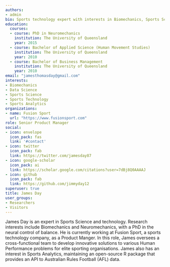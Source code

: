 ```yaml
---
authors:
- admin
bio: Sports technology expert with interests in Biomechanics, Sports Science and Data Science. 
education:
  courses:
  - course: PhD in Neuromechanics
    institution: The University of Queensland
    year: 2015
  - course: Bachelor of Applied Science (Human Movement Studies)
    institution: The University of Queensland
    year: 2010
  - course: Bachelor of Business Management
    institution: The University of Queensland
    year: 2010
email: "jamesthomasday@gmail.com"
interests:
- Biomechanics
- Data Science
- Sports Science
- Sports Technology
- Sports Analytics
organizations:
- name: Fusion Sport
  url: "https://www.fusionsport.com"
role: Senior Product Manager
social:
- icon: envelope
  icon_pack: fas
  link: '#contact'
- icon: twitter
  icon_pack: fab
  link: https://twitter.com/jamesday87
- icon: google-scholar
  icon_pack: ai
  link: https://scholar.google.com/citations?user=7dBj8Q0AAAAJ
- icon: github
  icon_pack: fab
  link: https://github.com/jimmyday12
superuser: true
title: James Day
user_groups:
- Researchers
- Visitors
---
```


James Day is an expert in Sports Science and technology. Research interests include Biomechanics and Neuromechanics, with a PhD in the neural control of balance. He is currently working at Fusion Sport, a sports technology company, as a Product Manger. In this role, James oversees a cross-functional team to develop innovative solutions to various Human Performance problems for elite sporting organisations. James also has an interest in Sports Analytics, maintaining an open-source R package that provides an API to Australian Rules Football (AFL) data. 

